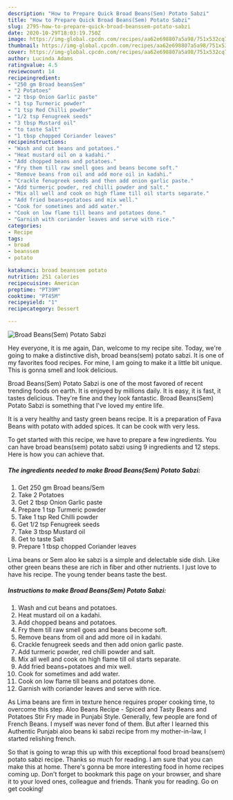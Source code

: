 ```yaml
---
description: "How to Prepare Quick Broad Beans(Sem) Potato Sabzi"
title: "How to Prepare Quick Broad Beans(Sem) Potato Sabzi"
slug: 2795-how-to-prepare-quick-broad-beanssem-potato-sabzi
date: 2020-10-29T18:03:19.750Z
image: https://img-global.cpcdn.com/recipes/aa62e698807a5a98/751x532cq70/broad-beanssem-potato-sabzi-recipe-main-photo.jpg
thumbnail: https://img-global.cpcdn.com/recipes/aa62e698807a5a98/751x532cq70/broad-beanssem-potato-sabzi-recipe-main-photo.jpg
cover: https://img-global.cpcdn.com/recipes/aa62e698807a5a98/751x532cq70/broad-beanssem-potato-sabzi-recipe-main-photo.jpg
author: Lucinda Adams
ratingvalue: 4.5
reviewcount: 14
recipeingredient:
- "250 gm Broad beansSem"
- "2 Potatoes"
- "2 tbsp Onion Garlic paste"
- "1 tsp Turmeric powder"
- "1 tsp Red Chilli powder"
- "1/2 tsp Fenugreek seeds"
- "3 tbsp Mustard oil"
- "to taste Salt"
- "1 tbsp chopped Coriander leaves"
recipeinstructions:
- "Wash and cut beans and potatoes."
- "Heat mustard oil on a kadahi."
- "Add chopped beans and potatoes."
- "Fry them till raw smell goes and beans become soft."
- "Remove beans from oil and add more oil in kadahi."
- "Crackle fenugreek seeds and then add onion garlic paste."
- "Add turmeric powder, red chilli powder and salt."
- "Mix all well and cook on high flame till oil starts separate."
- "Add fried beans+potatoes and mix well."
- "Cook for sometimes and add water."
- "Cook on low flame till beans and potatoes done."
- "Garnish with coriander leaves and serve with rice."
categories:
- Recipe
tags:
- broad
- beanssem
- potato

katakunci: broad beanssem potato 
nutrition: 251 calories
recipecuisine: American
preptime: "PT39M"
cooktime: "PT45M"
recipeyield: "1"
recipecategory: Dessert

---
```



![Broad Beans(Sem) Potato Sabzi](https://img-global.cpcdn.com/recipes/aa62e698807a5a98/751x532cq70/broad-beanssem-potato-sabzi-recipe-main-photo.jpg)

Hey everyone, it is me again, Dan, welcome to my recipe site. Today, we're going to make a distinctive dish, broad beans(sem) potato sabzi. It is one of my favorites food recipes. For mine, I am going to make it a little bit unique. This is gonna smell and look delicious.

Broad Beans(Sem) Potato Sabzi is one of the most favored of recent trending foods on earth. It is enjoyed by millions daily. It is easy, it is fast, it tastes delicious. They're fine and they look fantastic. Broad Beans(Sem) Potato Sabzi is something that I've loved my entire life.

It is a very healthy and tasty green beans recipe. It is a preparation of Fava Beans with potato with added spices. It can be cook with very less.


To get started with this recipe, we have to prepare a few ingredients. You can have broad beans(sem) potato sabzi using 9 ingredients and 12 steps. Here is how you can achieve that.

<!--inarticleads1-->

##### The ingredients needed to make Broad Beans(Sem) Potato Sabzi:

1. Get 250 gm Broad beans/Sem
1. Take 2 Potatoes
1. Get 2 tbsp Onion Garlic paste
1. Prepare 1 tsp Turmeric powder
1. Take 1 tsp Red Chilli powder
1. Get 1/2 tsp Fenugreek seeds
1. Take 3 tbsp Mustard oil
1. Get to taste Salt
1. Prepare 1 tbsp chopped Coriander leaves


Lima beans or Sem aloo ke sabzi is a simple and delectable side dish. Like other green beans these are rich in fiber and other nutrients. I just love to have his recipe. The young tender beans taste the best. 

<!--inarticleads2-->

##### Instructions to make Broad Beans(Sem) Potato Sabzi:

1. Wash and cut beans and potatoes.
1. Heat mustard oil on a kadahi.
1. Add chopped beans and potatoes.
1. Fry them till raw smell goes and beans become soft.
1. Remove beans from oil and add more oil in kadahi.
1. Crackle fenugreek seeds and then add onion garlic paste.
1. Add turmeric powder, red chilli powder and salt.
1. Mix all well and cook on high flame till oil starts separate.
1. Add fried beans+potatoes and mix well.
1. Cook for sometimes and add water.
1. Cook on low flame till beans and potatoes done.
1. Garnish with coriander leaves and serve with rice.


As Lima beans are firm in texture hence requires proper cooking time, to overcome this step. Aloo Beans Recipe - Spiced and Tasty Beans and Potatoes Stir Fry made in Punjabi Style. Generally, few people are fond of French Beans. I myself was never fond of them. But after I learned this Authentic Punjabi aloo beans ki sabzi recipe from my mother-in-law, I started relishing french. 

So that is going to wrap this up with this exceptional food broad beans(sem) potato sabzi recipe. Thanks so much for reading. I am sure that you can make this at home. There's gonna be more interesting food in home recipes coming up. Don't forget to bookmark this page on your browser, and share it to your loved ones, colleague and friends. Thank you for reading. Go on get cooking!
